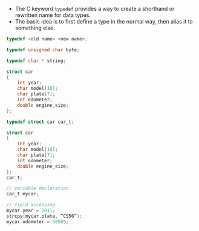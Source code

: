 
- The C keyword `typedef` provides a way to create a shorthand or rewritten name for data types.
- The basic idea is to first define a type in the normal way, then alias it to something else.


```c
typedef <old name> <new name>;
```

```c
typedef unsigned char byte;
```

```c
typedef char * string;
```

```c
struct car 
{ 
	int year; 
	char model[10]; 
	char plate[7]; 
	int odometer; 
	double engine_size; 
}; 

typedef struct car car_t;
```

```c
struct car 
{ 
	int year; 
	char model[10]; 
	char plate[7]; 
	int odometer; 
	double engine_size; 
}; 
car_t;
```

```c
// variable declaration 
car_t mycar; 

// field accessing 
mycar.year = 2011; 
strcpy(mycar.plate, “CS50”); 
mycar.odometer = 50505;
```
